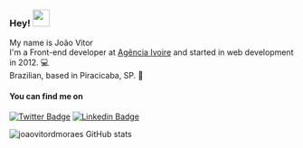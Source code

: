 ###  Hey! <img src="https://media.giphy.com/media/hvRJCLFzcasrR4ia7z/giphy.gif" width="30px">

My name is João Vitor <br>
I'm a Front-end developer at [Agência Ivoire](https://www.ivoire.com.br/) and started in web development in 2012. :computer:<br>
Brazilian, based in Piracicaba, SP.  :house_with_garden:<br>

#### You can find me on
[![Twitter Badge](https://img.shields.io/badge/-Twitter-1ca0f1?style=flat-square&labelColor=1ca0f1&logo=twitter&logoColor=white&link=https://twitter.com/joaovdmoraes)](https://twitter.com/joaovdmoraes) [![Linkedin Badge](https://img.shields.io/badge/-LinkedIn-blue?style=flat-square&logo=Linkedin&logoColor=white&link=https://www.linkedin.com/in/joao-vitor-moraes/)](https://www.linkedin.com/in/joao-vitor-moraes/)

![joaovitordmoraes GitHub stats](https://github-readme-stats.vercel.app/api?username=joaovitordmoraes&show_icons=true&theme=dracula)
